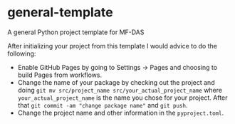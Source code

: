 # general-template
A general Python project template for MF-DAS

After initializing your project from this template I would advice to do the following:

* Enable GitHub Pages by going to Settings -> Pages and choosing to build Pages from workflows.
* Change the name of your package by checking out the project and doing `git mv src/project_name src/your_actual_project_name` where `your_actual_project_name` is the name you chose for your project. After that `git commit -am "change package name"` and `git push`.
* Change the project name and other information in the `pyproject.toml`.
